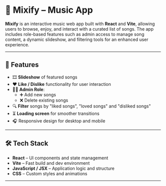 # 🎵 Mixify – Music App

**Mixify** is an interactive music web app built with **React** and **Vite**, allowing users to browse, enjoy, and interact with a curated list of songs. The app includes role-based features such as admin access to manage song content, a dynamic slideshow, and filtering tools for an enhanced user experience.

---

## 🚀 Features

- 🎞️ **Slideshow** of featured songs
- ❤️ **Like / Dislike** functionality for user interaction
- 🧑‍💼 **Admin Role**:
  - ➕ Add new songs
  - ❌ Delete existing songs
- 🔍 **Filter** songs by "liked songs", "loved songs" and "disliked songs"
- ⏳ **Loading screen** for smoother transitions
- 🎧 Responsive design for desktop and mobile

---

## 🛠️ Tech Stack

- **React** – UI components and state management
- **Vite** – Fast build and dev environment
- **JavaScript / JSX** – Application logic and structure
- **CSS** – Custom styles and animations

---
